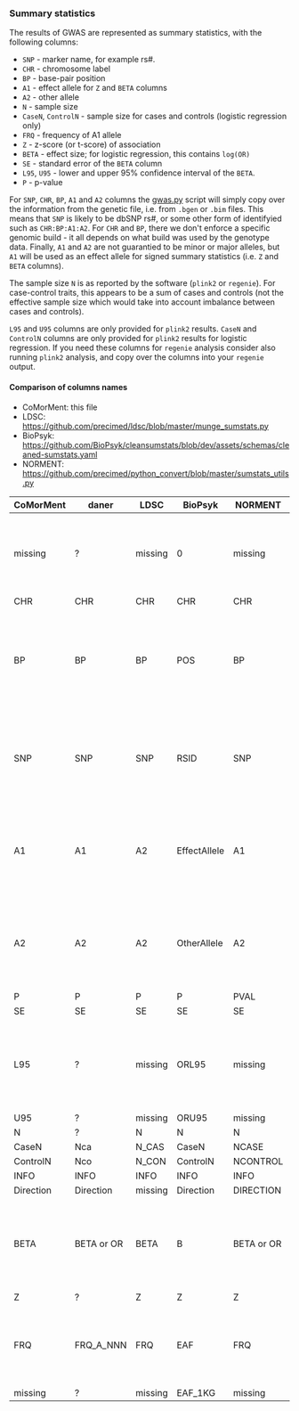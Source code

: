 ### Summary statistics

The results of GWAS are represented as summary statistics, with the following columns:

* ``SNP`` - marker name, for example rs#.
* ``CHR`` - chromosome label
* ``BP`` - base-pair position
* ``A1`` - effect allele for ``Z`` and ``BETA`` columns
* ``A2`` - other allele
* ``N`` - sample size
* ``CaseN``, ``ControlN`` - sample size for cases and controls (logistic regression only)
* ``FRQ`` - frequency of A1 allele
* ``Z`` - z-score (or t-score) of association
* ``BETA`` - effect size; for logistic regression, this contains ``log(OR)``
* ``SE`` - standard error of the ``BETA`` column
* ``L95``, ``U95`` - lower and upper 95% confidence interval of the ``BETA``.
* ``P`` - p-value

For ``SNP``, ``CHR``, ``BP``, ``A1`` and ``A2`` columns the [gwas.py](gwas.py) script will simply copy over the information from the genetic file, i.e. from ``.bgen`` or ``.bim`` files. This means that ``SNP`` is likely to be dbSNP rs#, or some other form of identifyied such as ``CHR:BP:A1:A2``. 
For ``CHR`` and ``BP``, there we don't enforce a specific genomic build - it all depends on what build was used by the genotype data.
Finally, ``A1`` and ``A2`` are not guarantied to be minor or major alleles, but ``A1`` will be used as an effect allele for signed summary statistics (i.e. ``Z`` and ``BETA`` columns).

The sample size ``N`` is as reported by the software (``plink2`` or ``regenie``). For case-control traits, this appears to be a sum of cases and controls (not the effective sample size which would take into account imbalance between cases and controls).

``L95`` and ``U95`` columns are only provided for ``plink2`` results.
``CaseN`` and ``ControlN`` columns are only provided for ``plink2`` results for logistic regression.
If you need these columns for ``regenie`` analysis consider also running ``plink2`` analysis, and copy over the columns into your ``regenie`` output.

#### Comparison of columns names

* CoMorMent: this file
* LDSC: https://github.com/precimed/ldsc/blob/master/munge_sumstats.py
* BioPsyk: https://github.com/BioPsyk/cleansumstats/blob/dev/assets/schemas/cleaned-sumstats.yaml
* NORMENT: https://github.com/precimed/python_convert/blob/master/sumstats_utils.py


| CoMorMent     | daner         | LDSC          | BioPsyk       | NORMENT       | Description |
| ------------- | ------------- | ------------- | ------------- | ------------- | ------------- |
| missing       | ?             | missing       | 0             | missing       | good idea to provide this column and referencing a line in .bim file     |
| CHR           | CHR           | CHR           | CHR           | CHR           | OK     |
| BP            | BP            | BP            | POS           | BP            | keep BP which is more informative ( "POS" could also stand for genomic position )    |
| SNP           | SNP           | SNP           | RSID          | SNP           | keep SNP which makes more sense as we copy over marker name from  genetic file      |
| A1            | A1            | A2            | EffectAllele  | A1            | keep A1 for consistency with LDSC even thought EffectAllele is more informative  |
| A2            | A2            | A2            | OtherAllele   | A2            | keep A2 for consistency with LDSC even though OtherAllele is more informative |
| P             | P             | P             | P             | PVAL          | OK    |
| SE            | SE            | SE            | SE            | SE            | OK     |
| L95           | ?             | missing       | ORL95         | missing       | keep "L95" as confidence interval may also be for the BETA or LOG(OR) |
| U95           | ?             | missing       | ORU95         | missing       | keep "U95"    |
| N             | ?             | N             | N             | N             | OK     |
| CaseN         | Nca           | N_CAS         | CaseN         | NCASE         | OK     |
| ControlN      | Nco           | N_CON         | ControlN      | NCONTROL      | OK     |
| INFO          | INFO          | INFO          | INFO          | INFO          | OK     |
| Direction     | Direction     | missing       | Direction     | DIRECTION     | OK     |
| BETA          | BETA or OR    | BETA          | B             | BETA or OR    | keep "BETA" for consistency with LDSC (and also BETA is more informative)     |
| Z             | ?             | Z             | Z             | Z             | OK     |
| FRQ           | FRQ_A_NNN     | FRQ           | EAF           | FRQ           | keep "FRQ" which makes more sense for non-EUR populations     |
| missing       | ?             | missing       | EAF_1KG       | missing       | not needed     |
